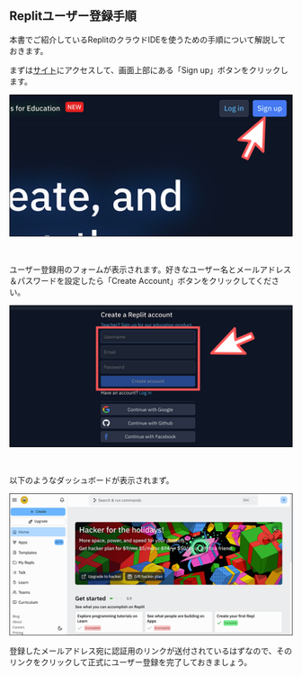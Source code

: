 
## Replitユーザー登録手順

本書でご紹介しているReplitのクラウドIDEを使うための手順について解説しておきます。

まずは[サイト](https://replit.com/)にアクセスして、画面上部にある「Sign up」ボタンをクリックします。

![](https://raw.githubusercontent.com/webhacck/create-game-book/main/chapter2/images/1.png)

<br/>

ユーザー登録用のフォームが表示されます。好きなユーザー名とメールアドレス＆パスワードを設定したら「Create Account」ボタンをクリックしてください。


![](https://raw.githubusercontent.com/webhacck/create-game-book/main/chapter2/images/2.png)

<br/>

以下のようなダッシュボードが表示されまず。

![](https://raw.githubusercontent.com/webhacck/create-game-book/main/chapter2/images/3.png)

登録したメールアドレス宛に認証用のリンクが送付されているはずなので、そのリンクをクリックして正式にユーザー登録を完了しておきましょう。

